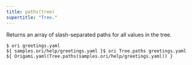 ```yaml
---
title: paths(tree)
supertitle: "Tree."
---
```


Returns an array of slash-separated paths for all values in the tree.

```console
$ ori greetings.yaml
${ samples.ori/help/greetings.yaml }$ ori Tree.paths greetings.yaml
${ Origami.yaml(Tree.paths(samples.ori/help/greetings.yaml)) }
```
